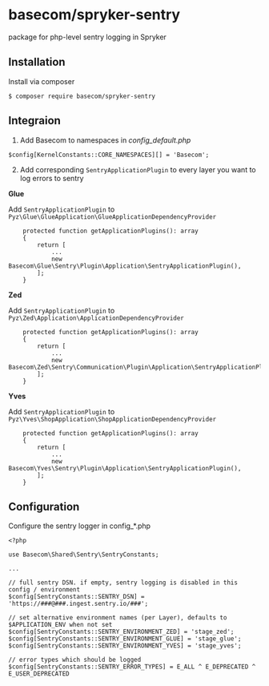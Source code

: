# basecom/spryker-sentry
package for php-level sentry logging in Spryker

## Installation
Install via composer
```
$ composer require basecom/spryker-sentry
```

## Integraion
1) Add Basecom to namespaces in _config_default.php_
```
$config[KernelConstants::CORE_NAMESPACES][] = 'Basecom';
```

2) Add corresponding `SentryApplicationPlugin` to every layer you want to log errors to sentry

**Glue**

Add `SentryApplicationPlugin` to `Pyz\Glue\GlueApplication\GlueApplicationDependencyProvider`
```
    protected function getApplicationPlugins(): array
    {
        return [
            ...
            new Basecom\Glue\Sentry\Plugin\Application\SentryApplicationPlugin(),
        ];
    }
```

**Zed**

Add `SentryApplicationPlugin` to `Pyz\Zed\Application\ApplicationDependencyProvider`
```
    protected function getApplicationPlugins(): array
    {
        return [
            ...
            new Basecom\Zed\Sentry\Communication\Plugin\Application\SentryApplicationPlugin(),
        ];
    }
```

**Yves**

Add `SentryApplicationPlugin` to `Pyz\Yves\ShopApplication\ShopApplicationDependencyProvider`
```
    protected function getApplicationPlugins(): array
    {
        return [
            ...
            new Basecom\Yves\Sentry\Plugin\Application\SentryApplicationPlugin(),
        ];
    }
```


## Configuration
Configure the sentry logger in config_*.php 
```
<?php

use Basecom\Shared\Sentry\SentryConstants;

...

// full sentry DSN. if empty, sentry logging is disabled in this config / environment
$config[SentryConstants::SENTRY_DSN] = 'https://###@###.ingest.sentry.io/###';

// set alternative environment names (per Layer), defaults to $APPLICATION_ENV when not set
$config[SentryConstants::SENTRY_ENVIRONMENT_ZED] = 'stage_zed';
$config[SentryConstants::SENTRY_ENVIRONMENT_GLUE] = 'stage_glue';
$config[SentryConstants::SENTRY_ENVIRONMENT_YVES] = 'stage_yves';

// error types which should be logged
$config[SentryConstants::SENTRY_ERROR_TYPES] = E_ALL ^ E_DEPRECATED ^ E_USER_DEPRECATED
```
